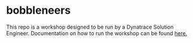 # bobbleneers
This repo is a workshop designed to be run by a Dynatrace Solution Engineer. Documentation on how to run the workshop can be found [here.](https://github.com/dtdave/bobbleneers/blob/Main/docs/bobbleneers.md)
